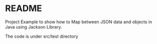 # README #

Project Example to show how to Map between JSON data and objects in Java using Jackson Library.

The code is under src/test directory